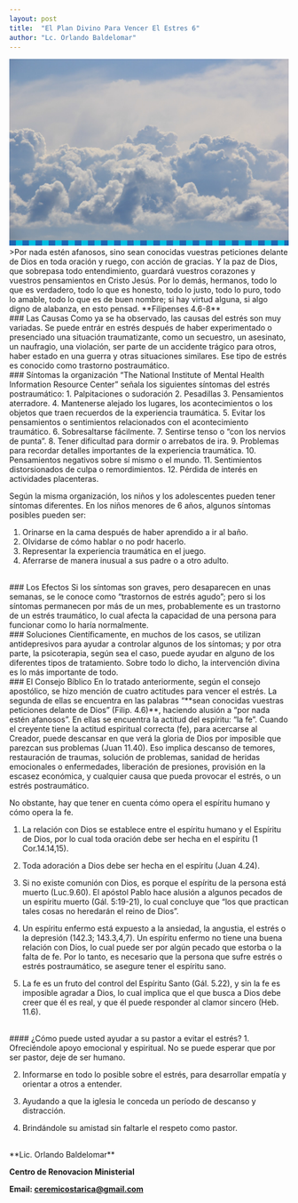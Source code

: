 ```yaml
---
layout: post
title:  "El Plan Divino Para Vencer El Estres 6"
author: "Lc. Orlando Baldelomar"
---
```

<img src="assets/img/ceremi-bg.png" class="img-fluid" alt="Responsive image">

<br>
>Por nada estén afanosos, sino sean conocidas vuestras peticiones delante de Dios en toda oración y ruego, con acción de gracias. Y la paz de Dios, que sobrepasa todo entendimiento, guardará  vuestros corazones y vuestros pensamientos en Cristo Jesús. Por lo demás, hermanos, todo lo que es verdadero, todo lo que es honesto, todo lo justo, todo lo puro, todo lo amable, todo lo que es de buen nombre; si hay virtud alguna, si algo digno de alabanza, en esto pensad.
**Filipenses 4.6-8**


<br>
### Las Causas
Como ya se ha observado, las causas del estrés son muy variadas. Se puede entrár en estrés después de haber experimentado o presenciado una situación traumatizante, como un secuestro, un asesinato, un naufragio, una violación, ser parte de un accidente trágico para otros, haber estado en una guerra y otras situaciones similares.  Ese tipo de estrés es conocido como trastorno postraumático. 

<br>
### Síntomas
la organización “The National Institute of Mental Health  Information Resource Center” señala los siguientes síntomas del estrés postraumático:
1. Palpitaciones o sudoración
2. Pesadillas
3. Pensamientos aterradore.
4. Mantenerse alejado los lugares, los acontecimientos o los objetos que traen recuerdos de la experiencia traumática.
5. Evitar los pensamientos o sentimientos relacionados con el acontecimiento traumático.
6. Sobresaltarse fácilmente.
7. Sentirse tenso o “con los nervios de punta”.
8. Tener dificultad para dormir o arrebatos de ira.
9. Problemas para recordar detalles importantes de la experiencia traumática.
10. Pensamientos negativos sobre sí mismo o el mundo.
11. Sentimientos distorsionados de culpa o remordimientos.
12. Pérdida de interés en actividades placenteras.

Según la misma organización, los niños y los adolescentes pueden tener síntomas diferentes.  En los niños menores de 6 años, algunos síntomas posibles pueden ser:

1. Orinarse en la cama después de haber  aprendido a ir al baño.
2. Olvidarse de cómo hablar o no podr hacerlo.
3. Representar la experiencia traumática en el juego.
4. Aferrarse de manera inusual a sus padre o a otro adulto.


<br>
### Los Efectos
Si los síntomas son graves, pero desaparecen en unas semanas, se le conoce como “trastornos de estrés agudo”; pero si los síntomas permanecen por más de un mes, probablemente es un trastorno de un estrés traumático, lo cual afecta la capacidad de una persona para funcionar como lo haría normalmente.


<br>
### Soluciones
Científicamente, en muchos de los casos, se utilizan antidepresivos para ayudar a controlar algunos de los síntomas; y por otra parte, la psicoterapia, según sea el caso, puede ayudar en alguno de los diferentes tipos de tratamiento.  Sobre todo lo dicho, la intervención divina es lo más importante de todo.

<br>
### El Consejo Bíblico
En lo tratado anteriormente, según el consejo apostólico, se  hizo mención de cuatro actitudes para vencer el estrés.  La segunda de ellas se encuentra en las palabras “**sean conocidas vuestras peticiones delante  de Dios” (Filip. 4.6)**, haciendo alusión a “por nada estén afanosos”.  En ellas se encuentra la actitud del espíritu: “la fe”.  Cuando el creyente  tiene la actitud espiritual correcta (fe), para acercarse al Creador, puede descansar en que verá la gloria de Dios por imposible que parezcan sus problemas  (Juan 11.40).  Eso implica descanso de temores, restauración de traumas, solución de problemas,  sanidad de heridas emocionales o enfermedades, liberación de presiones, provisión en la escasez económica, y cualquier causa que pueda provocar el estrés, o un estrés postraumático.

No obstante, hay que tener en cuenta  cómo opera el espíritu humano y cómo opera la fe.
1. La relación con Dios se establece entre el espíritu humano y el Espíritu de Dios, por lo cual toda oración debe ser hecha en el espíritu  (1 Cor.14.14,15).

2. Toda adoración a Dios debe ser hecha en el espíritu  (Juan 4.24).

3. Si no existe comunión con Dios, es porque el espíritu de la persona está muerto (Luc.9.60). El apóstol Pablo hace alusión a algunos pecados de un espíritu muerto (Gál. 5:19-21), lo cual concluye que “los que practican tales cosas no heredarán el reino de Dios”.

4. Un espíritu enfermo está expuesto a la ansiedad, la angustia, el estrés o la depresión (142.3; 143.3,4,7).  Un espíritu enfermo no tiene una buena relación con Dios, lo cual puede ser por algún pecado que estorba o la falta de fe. Por lo tanto, es necesario que la persona que sufre estrés o estrés postraumático, se asegure tener el espíritu sano.

5. La fe es un fruto del control del Espíritu Santo (Gál. 5.22), y sin la fe es imposible agradar a Dios, lo cual implica que el que busca a Dios debe creer que él es real, y que él puede responder al clamor sincero  (Heb. 11.6).



<br>
#### ¿Cómo puede usted ayudar a su pastor a evitar el estrés?
1. Ofreciéndole apoyo emocional y espiritual. No se puede esperar que por ser pastor, deje de ser humano.

2. Informarse en todo lo posible sobre el estrés, para desarrollar empatía y orientar a otros a entender.

3. Ayudando a que la iglesia le conceda un período de descanso y distracción.

4. Brindándole su amistad sin faltarle el respeto como pastor.


<br>
**Lic. Orlando Baldelomar**

**Centro de Renovacion Ministerial**

**Email: ceremicostarica@gmail.com**
